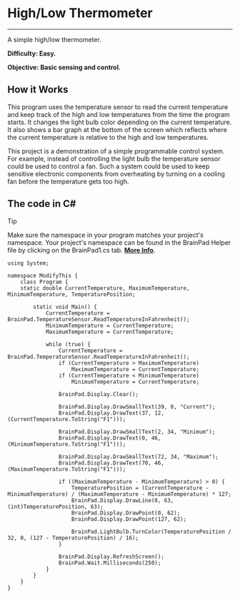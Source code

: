 # High/Low Thermometer
---
A simple high/low thermometer.

**Difficulty: Easy.**

**Objective: Basic sensing and control.**

## How it Works
This program uses the temperature sensor to read the current temperature and keep track of the high and low temperatures from the time the program starts. It changes the light bulb color depending on the current temperature. It also shows a bar graph at the bottom of the screen which reflects where the current temperature is relative to the high and low temperatures.

This project is a demonstration of a simple programmable control system. For example, instead of controlling the light bulb the temperature sensor could be used to control a fan. Such a system could be used to keep sensitive electronic components from overheating by turning on a cooling fan before the temperature gets too high.

## The code in C#
> [!Tip]
> Make sure the namespace in your program matches your project's namespace.  Your project's namespace can be found in the BrainPad Helper file by clicking on the BrainPad1.cs tab.  [**More Info**](../csharp/intro.md#a-few-words-about-namespaces).

```
using System;

namespace ModifyThis {
    class Program {
    static double CurrentTemperature, MaximumTemperature, MinimumTemperature, TemperaturePosition;

        static void Main() {
            CurrentTemperature = BrainPad.TemperatureSensor.ReadTemperatureInFahrenheit();
            MinimumTemperature = CurrentTemperature;
            MaximumTemperature = CurrentTemperature;

            while (true) {
                CurrentTemperature = BrainPad.TemperatureSensor.ReadTemperatureInFahrenheit();
                if (CurrentTemperature > MaximumTemperature)
                    MaximumTemperature = CurrentTemperature;
                if (CurrentTemperature < MinimumTemperature)
                    MinimumTemperature = CurrentTemperature;

                BrainPad.Display.Clear();

                BrainPad.Display.DrawSmallText(39, 0, "Current");
                BrainPad.Display.DrawText(37, 12, (CurrentTemperature.ToString("F1")));

                BrainPad.Display.DrawSmallText(2, 34, "Minimum");
                BrainPad.Display.DrawText(0, 46, (MinimumTemperature.ToString("F1")));

                BrainPad.Display.DrawSmallText(72, 34, "Maximum");
                BrainPad.Display.DrawText(70, 46, (MaximumTemperature.ToString("F1")));

                if ((MaximumTemperature - MinimumTemperature) > 0) {
                    TemperaturePosition = (CurrentTemperature - MinimumTemperature) / (MaximumTemperature - MinimumTemperature) * 127;
                    BrainPad.Display.DrawLine(0, 63, (int)TemperaturePosition, 63);
                    BrainPad.Display.DrawPoint(0, 62);
                    BrainPad.Display.DrawPoint(127, 62);

                    BrainPad.LightBulb.TurnColor(TemperaturePosition / 32, 0, (127 - TemperaturePosition) / 16);
                }

                BrainPad.Display.RefreshScreen();
                BrainPad.Wait.Milliseconds(250);
            }
        }
    }
}
```